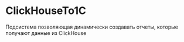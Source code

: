 # ClickHouseTo1C
Подсистема позволяющая динамически создавать отчеты, которые получают данные из ClickHouse
